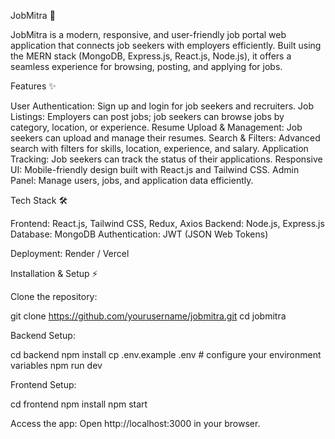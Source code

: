 JobMitra 🚀

JobMitra is a modern, responsive, and user-friendly job portal web application that connects job seekers with employers efficiently. Built using the MERN stack (MongoDB, Express.js, React.js, Node.js), it offers a seamless experience for browsing, posting, and applying for jobs.

Features ✨

User Authentication: Sign up and login for job seekers and recruiters.
Job Listings: Employers can post jobs; job seekers can browse jobs by category, location, or experience.
Resume Upload & Management: Job seekers can upload and manage their resumes.
Search & Filters: Advanced search with filters for skills, location, experience, and salary.
Application Tracking: Job seekers can track the status of their applications.
Responsive UI: Mobile-friendly design built with React.js and Tailwind CSS.
Admin Panel: Manage users, jobs, and application data efficiently.


Tech Stack 🛠️

Frontend: React.js, Tailwind CSS, Redux, Axios
Backend: Node.js, Express.js
Database: MongoDB
Authentication: JWT (JSON Web Tokens)

Deployment: Render / Vercel

Installation & Setup ⚡

Clone the repository:

git clone https://github.com/yourusername/jobmitra.git
cd jobmitra


Backend Setup:

cd backend
npm install
cp .env.example .env  # configure your environment variables
npm run dev


Frontend Setup:

cd frontend
npm install
npm start


Access the app:
Open http://localhost:3000
 in your browser.
